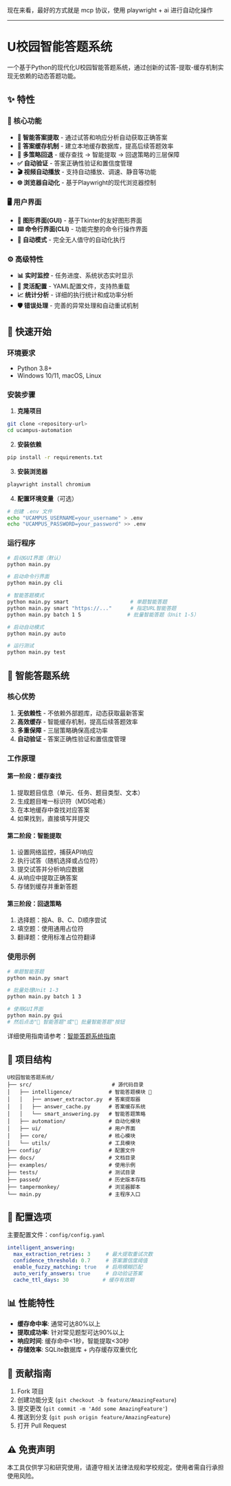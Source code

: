 现在来看，最好的方式就是 mcp 协议，使用 playwright + ai 进行自动化操作

---

# U校园智能答题系统

一个基于Python的现代化U校园智能答题系统，通过创新的试答-提取-缓存机制实现无依赖的动态答题功能。

## ✨ 特性

### 🎯 核心功能
- **🧠 智能答案提取** - 通过试答和响应分析自动获取正确答案
- **💾 答案缓存机制** - 建立本地缓存数据库，提高后续答题效率
- **🎯 多策略回退** - 缓存查找 → 智能提取 → 回退策略的三层保障
- **✅ 自动验证** - 答案正确性验证和置信度管理
- **🎬 视频自动播放** - 支持自动播放、调速、静音等功能
- **🌐 浏览器自动化** - 基于Playwright的现代浏览器控制

### 🖥️ 用户界面
- **🎨 图形界面(GUI)** - 基于Tkinter的友好图形界面
- **⌨️ 命令行界面(CLI)** - 功能完整的命令行操作界面
- **🤖 自动模式** - 完全无人值守的自动化执行

### ⚙️ 高级特性
- **📊 实时监控** - 任务进度、系统状态实时显示
- **🔧 灵活配置** - YAML配置文件，支持热重载
- **📈 统计分析** - 详细的执行统计和成功率分析
- **🛡️ 错误处理** - 完善的异常处理和自动重试机制

## 🚀 快速开始

### 环境要求

- Python 3.8+
- Windows 10/11, macOS, Linux

### 安装步骤

1. **克隆项目**
```bash
git clone <repository-url>
cd ucampus-automation
```

2. **安装依赖**
```bash
pip install -r requirements.txt
```

3. **安装浏览器**
```bash
playwright install chromium
```

4. **配置环境变量**（可选）
```bash
# 创建 .env 文件
echo "UCAMPUS_USERNAME=your_username" > .env
echo "UCAMPUS_PASSWORD=your_password" >> .env
```

### 运行程序

```bash
# 启动GUI界面（默认）
python main.py

# 启动命令行界面
python main.py cli

# 智能答题模式
python main.py smart                    # 单题智能答题
python main.py smart "https://..."      # 指定URL智能答题
python main.py batch 1 5               # 批量智能答题（Unit 1-5）

# 启动自动模式
python main.py auto

# 运行测试
python main.py test
```

## 🧠 智能答题系统

### 核心优势

1. **无依赖性** - 不依赖外部题库，动态获取最新答案
2. **高效缓存** - 智能缓存机制，提高后续答题效率
3. **多重保障** - 三层策略确保高成功率
4. **自动验证** - 答案正确性验证和置信度管理

### 工作原理

#### 第一阶段：缓存查找
1. 提取题目信息（单元、任务、题目类型、文本）
2. 生成题目唯一标识符（MD5哈希）
3. 在本地缓存中查找对应答案
4. 如果找到，直接填写并提交

#### 第二阶段：智能提取
1. 设置网络监控，捕获API响应
2. 执行试答（随机选择或占位符）
3. 提交试答并分析响应数据
4. 从响应中提取正确答案
5. 存储到缓存并重新答题

#### 第三阶段：回退策略
1. 选择题：按A、B、C、D顺序尝试
2. 填空题：使用通用占位符
3. 翻译题：使用标准占位符翻译

### 使用示例

```bash
# 单题智能答题
python main.py smart

# 批量处理Unit 1-3
python main.py batch 1 3

# 使用GUI界面
python main.py gui
# 然后点击"🧠 智能答题"或"🚀 批量智能答题"按钮
```

详细使用指南请参考：[智能答题系统指南](docs/INTELLIGENT_ANSWERING.md)

## 📁 项目结构

```
U校园智能答题系统/
├── src/                          # 源代码目录
│   ├── intelligence/            # 智能答题模块 🧠
│   │   ├── answer_extractor.py  # 答案提取器
│   │   ├── answer_cache.py      # 答案缓存系统
│   │   └── smart_answering.py   # 智能答题策略
│   ├── automation/              # 自动化模块
│   ├── ui/                      # 用户界面
│   ├── core/                    # 核心模块
│   └── utils/                   # 工具模块
├── config/                      # 配置文件
├── docs/                        # 文档目录
├── examples/                    # 使用示例
├── tests/                       # 测试目录
├── passed/                      # 历史版本存档
├── tampermonkey/                # 浏览器脚本
└── main.py                      # 主程序入口
```

## 🔧 配置选项

主要配置文件：`config/config.yaml`

```yaml
intelligent_answering:
  max_extraction_retries: 3     # 最大提取重试次数
  confidence_threshold: 0.7     # 答案置信度阈值
  enable_fuzzy_matching: true   # 启用模糊匹配
  auto_verify_answers: true     # 自动验证答案
  cache_ttl_days: 30           # 缓存有效期
```

## 📊 性能特性

- **缓存命中率**: 通常可达80%以上
- **提取成功率**: 针对常见题型可达90%以上
- **响应时间**: 缓存命中<1秒，智能提取<30秒
- **存储效率**: SQLite数据库 + 内存缓存双重优化

## 🤝 贡献指南

1. Fork 项目
2. 创建功能分支 (`git checkout -b feature/AmazingFeature`)
3. 提交更改 (`git commit -m 'Add some AmazingFeature'`)
4. 推送到分支 (`git push origin feature/AmazingFeature`)
5. 打开 Pull Request



## ⚠️ 免责声明

本工具仅供学习和研究使用，请遵守相关法律法规和学校规定。使用者需自行承担使用风险。
